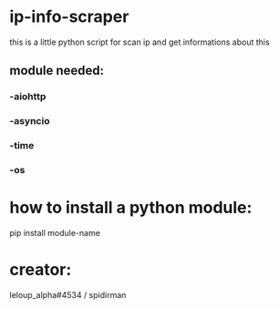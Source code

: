 # ip-info-scraper
this is a little python script for scan ip and get informations about this

## module needed:

### -aiohttp
### -asyncio
### -time
### -os

# how to install a python module: 
pip install module-name

# creator:
leloup_alpha#4534 / spidirman
